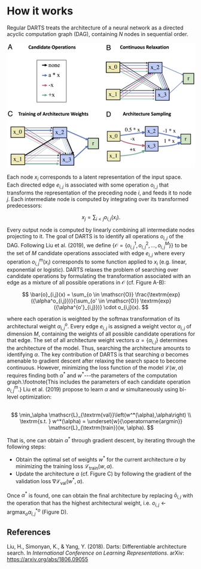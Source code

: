 # How it works

Regular DARTS treats the architecture of a neural network as a directed acyclic computation graph (DAG), containing $N$ nodes in sequential order.

![Computation Graph](img/darts_computation_graph.jpg)

Each node $x_i$ corresponds to a latent representation of the input space. Each directed edge $e_{i, j}$ is associated with some operation  $o_{i,j}$ that transforms the representation of the preceding node $i$, and feeds it to node $j$. Each intermediate node is computed by integrating over its transformed predecessors:

$$
x_j = \sum_{i<j} o_{i,j} \left( x_{i} \right).
$$

Every output node is computed by linearly combining all intermediate nodes projecting to it. The goal of DARTS is to identify all operations $o_{i,j}$ of the DAG. Following Liu et al. (2019), we define {$\mathscr{O} = \{o^1_{i,j}, o^2_{i,j}, \dots, o^M_{i,j}\}$} to be the set of $M$ candidate operations associated with edge $e_{i, j}$ where every operation $o^m_{i,j}(x_i)$ corresponds to some function applied to $x_{i}$ (e.g. linear,  exponential or logistic). DARTS relaxes the problem of searching over candidate operations by formulating the transformation associated with an edge as a mixture of all possible operations in $\mathscr{O}$ (cf. Figure A-B):

$$
\bar{o}_{i,j}(x) = \sum_{o \in \mathscr{O}} \frac{\textrm{exp}({\alpha^o_{i,j}})}{\sum_{o' \in \mathscr{O}} \textrm{exp}({\alpha^{o'}_{i,j}})} \cdot o_{i,j}(x).
$$

where each operation is weighted by the softmax transformation of its architectural weight $\alpha^o_{i,j}$. Every edge $e_{i, j}$ is assigned a weight vector $\alpha_{i,j}$ of dimension $M$, containing the weights of all possible candidate operations for that edge. The set of all architecture weight vectors $\alpha = \{\alpha_{i,j}\}$ determines the architecture of the model. Thus, searching the architecture amounts to identifying $\alpha$. The key contribution of DARTS is that searching $\alpha$ becomes amenable to gradient descent after relaxing the search space to become continuous. However, minimizing the loss function of the model $\mathscr{L}(w,\alpha)$ requires finding both $\alpha^*$ and $w^*$---the parameters of the computation graph.\footnote{This includes the parameters of each candidate operation $o^m_{i,j}$.} Liu et al. (2019) propose to learn $\alpha$ and $w$ simultaneously using bi-level optimization:<br><br>

$$
\min_\alpha \mathscr{L}_{\textrm{val}}\left(w^*(\alpha),\alpha\right) \\
\textrm{s.t. } w^*(\alpha) = \underset{w}{\operatorname{argmin}}   \mathscr{L}_{\textrm{train}}(w, \alpha).
$$

That is, one can obtain $\alpha^*$ through gradient descent, by iterating through the following steps:


- Obtain the optimal set of weights $w^*$ for the current architecture $\alpha$ by minimizing the training loss $\mathscr{L}_{\textrm{train}}(w, \alpha)$.
- Update the architecture $\alpha$ (cf. Figure C) by following the gradient of the validation loss $\nabla  \mathscr{L}_{\textrm{val}}\left(w^*,\alpha\right)$.


Once $\alpha^*$ is found, one can obtain the final architecture by replacing $\bar{o}_{i,j}$ with the operation that has the highest architectural weight, i.e. $o_{i,j}\leftarrow \textrm{argmax}_o \alpha^{*o}_{i,j}$ (Figure D).

## References

Liu, H., Simonyan, K., & Yang, Y. (2018). Darts: Differentiable architecture search. In *International Conference on Learning Representations*. arXiv: https://arxiv.org/abs/1806.09055
